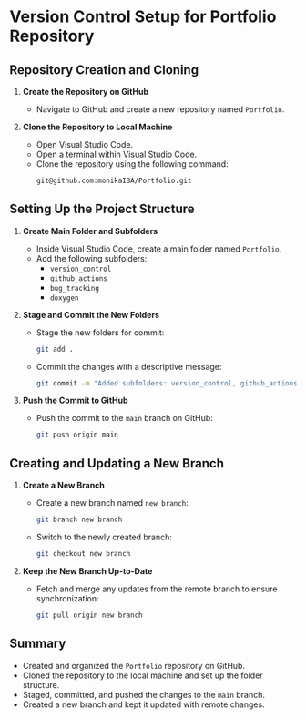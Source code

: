 # Version Control Setup for Portfolio Repository

## Repository Creation and Cloning

1. **Create the Repository on GitHub**
   - Navigate to GitHub and create a new repository named `Portfolio`.

2. **Clone the Repository to Local Machine**
   - Open Visual Studio Code.
   - Open a terminal within Visual Studio Code.
   - Clone the repository using the following command:
     ```bash
     git@github.com:monikaIBA/Portfolio.git
     ```

## Setting Up the Project Structure

1. **Create Main Folder and Subfolders**
   - Inside Visual Studio Code, create a main folder named `Portfolio`.
   - Add the following subfolders:
     - `version_control`
     - `github_actions`
     - `bug_tracking`
     - `doxygen`

2. **Stage and Commit the New Folders**
   - Stage the new folders for commit:
     ```bash
     git add .
     ```
   - Commit the changes with a descriptive message:
     ```bash
     git commit -m "Added subfolders: version_control, github_actions, bug_tracking, doxygen"
     ```

3. **Push the Commit to GitHub**
   - Push the commit to the `main` branch on GitHub:
     ```bash
     git push origin main
     ```

## Creating and Updating a New Branch

1. **Create a New Branch**
   - Create a new branch named `new branch`:
     ```bash
     git branch new branch
     ```
   - Switch to the newly created branch:
     ```bash
     git checkout new branch
     ```

2. **Keep the New Branch Up-to-Date**
   - Fetch and merge any updates from the remote branch to ensure synchronization:
     ```bash
     git pull origin new branch
     ```

## Summary

- Created and organized the `Portfolio` repository on GitHub.
- Cloned the repository to the local machine and set up the folder structure.
- Staged, committed, and pushed the changes to the `main` branch.
- Created a new branch and kept it updated with remote changes.

